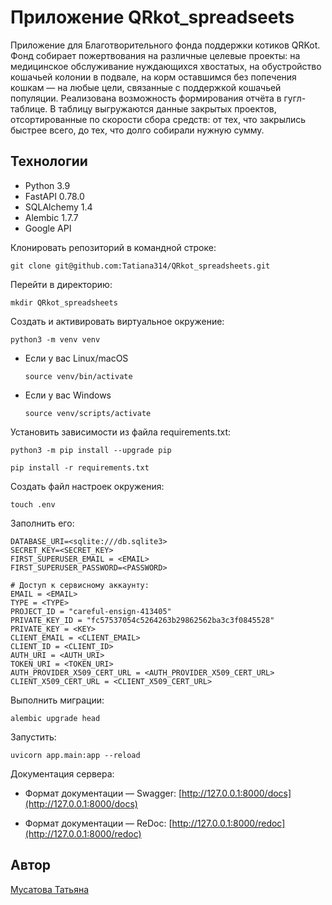 # Приложение QRkot_spreadseets

Приложение для Благотворительного фонда поддержки котиков QRKot. 
Фонд собирает пожертвования на различные целевые проекты: на медицинское обслуживание нуждающихся хвостатых, на обустройство кошачьей колонии в подвале, на корм оставшимся без попечения кошкам — на любые цели, связанные с поддержкой кошачьей популяции.
Реализована возможность формирования отчёта в гугл-таблице. В таблицу выгружаются данные закрытых проектов, отсортированные по скорости сбора средств: от тех, что закрылись быстрее всего, до тех, что долго собирали нужную сумму.


## Технологии
- Python 3.9
- FastAPI 0.78.0
- SQLAlchemy 1.4
- Alembic 1.7.7
- Google API

Клонировать репозиторий в командной строке:

```
git clone git@github.com:Tatiana314/QRkot_spreadsheets.git
```
Перейти в директорию:

```
mkdir QRkot_spreadsheets
```

Cоздать и активировать виртуальное окружение:

```
python3 -m venv venv
```

* Если у вас Linux/macOS

    ```
    source venv/bin/activate
    ```

* Если у вас Windows

    ```
    source venv/scripts/activate
    ```

Установить зависимости из файла requirements.txt:

```
python3 -m pip install --upgrade pip
```

```
pip install -r requirements.txt
```

Создать файл настроек окружения:

```
touch .env
```

Заполнить его:

```
DATABASE_URI=<sqlite:///db.sqlite3>
SECRET_KEY=<SECRET_KEY>
FIRST_SUPERUSER_EMAIL = <EMAIL>
FIRST_SUPERUSER_PASSWORD=<PASSWORD>

# Доступ к сервисному аккаунту:
EMAIL = <EMAIL>
TYPE = <TYPE>
PROJECT_ID = "careful-ensign-413405"
PRIVATE_KEY_ID = "fc57537054c5264263b29862562ba3c3f0845528"
PRIVATE_KEY = <KEY>
CLIENT_EMAIL = <CLIENT_EMAIL>
CLIENT_ID = <CLIENT_ID>
AUTH_URI = <AUTH_URI>
TOKEN_URI = <TOKEN_URI>
AUTH_PROVIDER_X509_CERT_URL = <AUTH_PROVIDER_X509_CERT_URL>
CLIENT_X509_CERT_URL = <CLIENT_X509_CERT_URL>

```

Выполнить миграции:

```
alembic upgrade head
```

Запустить:

```
uvicorn app.main:app --reload 
```

Документация сервера:


* Формат документации — Swagger:
[http://127.0.0.1:8000/docs](http://127.0.0.1:8000/docs)

* Формат документации — ReDoc:
[http://127.0.0.1:8000/redoc](http://127.0.0.1:8000/redoc)


## Автор
[Мусатова Татьяна](https://github.com/Tatiana314)
